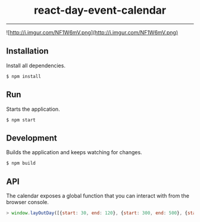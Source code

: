 <h1 align="center">react-day-event-calendar</h1>

***

![http://i.imgur.com/NF1W6mV.png](http://i.imgur.com/NF1W6mV.png)

## Installation

Install all dependencies.

```
$ npm install
```

## Run

Starts the application.

```
$ npm start
```

## Development

Builds the application and keeps watching for changes.

```
$ npm build
```

## API
The calendar exposes a global function that you can interact with from the browser console.

```javascript
> window.layOutDay([{start: 30, end: 120}, {start: 300, end: 500}, {start: 290, end: 430}])
```

